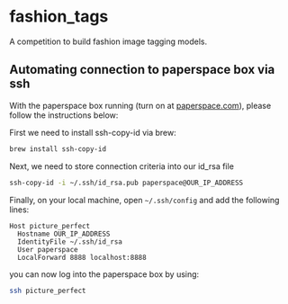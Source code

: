 # fashion_tags
A competition to build fashion image tagging models.

## Automating connection to paperspace box via ssh
With the paperspace box running (turn on at [paperspace.com](https://www.paperspace.com/)), please follow the instructions below:

First we need to install ssh-copy-id via brew:
```bash
brew install ssh-copy-id
```
Next, we need to store connection criteria into our id_rsa file
```bash
ssh-copy-id -i ~/.ssh/id_rsa.pub paperspace@OUR_IP_ADDRESS
```
Finally, on your local machine, open `~/.ssh/config` and add the following lines:
```
Host picture_perfect
  Hostname OUR_IP_ADDRESS
  IdentityFile ~/.ssh/id_rsa
  User paperspace
  LocalForward 8888 localhost:8888
```
you can now log into the paperspace box by using:
```bash
ssh picture_perfect
```
